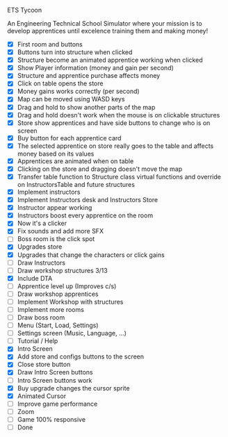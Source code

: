 ETS Tycoon

An Engineering Technical School Simulator where your mission is to develop apprentices until excelence training them and making money!

- [x] First room and buttons
- [x] Buttons turn into structure when clicked
- [x] Structure become an animated apprentice working when clicked
- [x] Show Player information (money and gain per second)
- [x] Structure and apprentice purchase affects money
- [x] Click on table opens the store
- [x] Money gains works correctly (per second)
- [x] Map can be moved using WASD keys
- [x] Drag and hold to show another parts of the map
- [x] Drag and hold doesn't work when the mouse is on clickable structures
- [x] Store show apprentices and have side buttons to change who is on screen
- [x] Buy button for each apprentice card
- [x] The selected apprentice on store really goes to the table and affects money based on its values
- [x] Apprentices are animated when on table
- [x] Clicking on the store and dragging doesn't move the map
- [x] Transfer table function to Structure class virtual functions and override on InstructorsTable and future structures
- [x] Implement instructors
- [x] Implement Instructors desk and Instructors Store
- [x] Instructor appear working
- [x] Instructors boost every apprentice on the room
- [x] Now it's a clicker
- [X] Fix sounds and add more SFX 
- [ ] Boss room is the click spot
- [X] Upgrades store
- [X] Upgrades that change the characters or click gains
- [ ] Draw Instructors
- [ ] Draw workshop structures 3/13
- [X] Include DTA
- [ ] Apprentice level up (Improves c/s)
- [ ] Draw workshop apprentices 
- [ ] Implement Workshop with structures
- [ ] Implement more rooms
- [ ] Draw boss room
- [ ] Menu (Start, Load, Settings)
- [ ] Settings screen (Music, Language, ...)
- [ ] Tutorial / Help
- [X] Intro Screen
- [X] Add store and configs buttons to the screen
- [X] Close store button
- [X] Draw Intro Screen buttons
- [ ] Intro Screen buttons work
- [X] Buy upgrade changes the cursor sprite
- [X] Animated Cursor
- [ ] Improve game performance
- [ ] Zoom
- [ ] Game 100% responsive
- [ ] Done